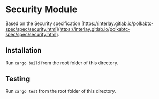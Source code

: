 # Security Module

Based on the Security specification [https://interlay.gitlab.io/polkabtc-spec/spec/security.html](https://interlay.gitlab.io/polkabtc-spec/spec/security.html).

## Installation

Run `cargo build` from the root folder of this directory.

## Testing

Run `cargo test` from the root folder of this directory.
